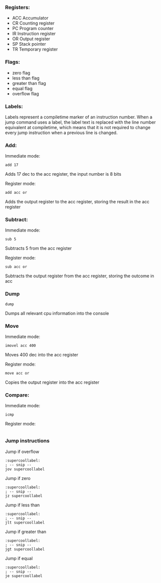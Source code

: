 ### Registers:
* ACC Accumulator
* CR Counting register
* PC Program counter
* IR Instruction register
* OR Output register
* SP Stack pointer
* TR Temporary register

### Flags:
* zero flag
* less than flag
* greater than flag
* equal flag
* overflow flag

### Labels:
Labels represent a compiletime marker of an instruction number. 
When a jump command uses a label, the label text is replaced with the 
line number equivalent at compiletime, which means that it is not
required to change every jump instruction when a previous line is changed.

### Add:
Immediate mode:
```
add 17
```
Adds 17 dec to the acc register, the input number is 8 bits

Register mode:
```
add acc or
```
Adds the output register to the acc register, storing the result in the acc register

### Subtract:
Immediate mode:
```
sub 5
```
Subtracts 5 from the acc register

Register mode:
```
sub acc or
```
Subtracts the output register from the acc register, storing the outcome in acc

### Dump
```
dump
```
Dumps all relevant cpu information into the console

### Move
Immediate mode:
```
imovel acc 400
```
Moves 400 dec into the acc register

Register mode:
```
move acc or
```
Copies the output register into the acc register

### Compare:
Immediate mode:
```
icmp 
```
Register mode: 
```

```
 
### Jump instructions
Jump if overflow
```
:supercoollabel:
; -- snip --
jov supercoollabel
```
Jump if zero
```
:supercoollabel:
; -- snip --
jz supercoollabel
```
Jump if less than
```
:supercoollabel:
; -- snip --
jlt supercoollabel
```
Jump if greater than
```
:supercoollabel:
; -- snip --
jgt supercoollabel
```
Jump if equal
```
:supercoollabel:
; -- snip --
je supercoollabel
```

